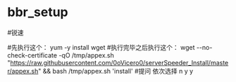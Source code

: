 # bbr_setup
#锐速

#先执行这个：
yum -y install wget
#执行完毕之后执行这个：
wget --no-check-certificate -qO /tmp/appex.sh "https://raw.githubusercontent.com/0oVicero0/serverSpeeder_Install/master/appex.sh" && bash /tmp/appex.sh 'install'
#提问 依次选择  n y y
